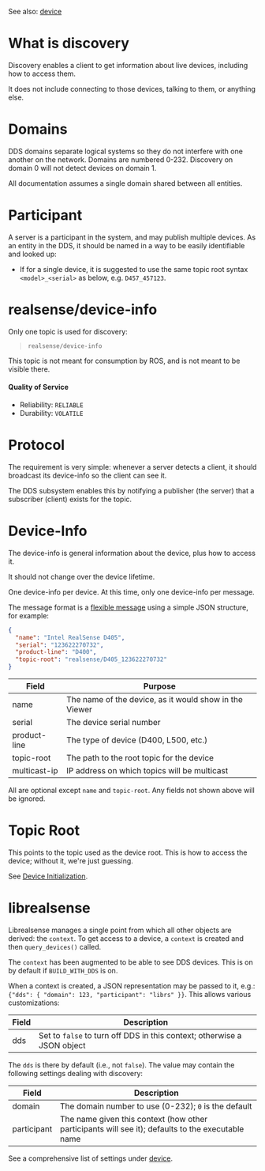 
See also: [device](device.md)


# What is discovery

Discovery enables a client to get information about live devices, including how to access them.

It does not include connecting to those devices, talking to them, or anything else.


# Domains

DDS domains separate logical systems so they do not interfere with one another on the network. Domains are numbered 0-232. Discovery on domain 0 will not detect devices on domain 1.

All documentation assumes a single domain shared between all entities.


# Participant

A server is a participant in the system, and may publish multiple devices. As an entity in the DDS, it should be named in a way to be easily identifiable and looked up:

- If for a single device, it is suggested to use the same topic root syntax `<model>_<serial>` as below, e.g. `D457_457123`.


# realsense/device-info

Only one topic is used for discovery:

>`realsense/device-info`

This topic is not meant for consumption by ROS, and is not meant to be visible there.


#### Quality of Service

- Reliability: `RELIABLE`
- Durability: `VOLATILE`


# Protocol

The requirement is very simple: whenever a server detects a client, it should broadcast its device-info so the client can see it.

The DDS subsystem enables this by notifying a publisher (the server) that a subscriber (client) exists for the topic.


# Device-Info

The device-info is general information about the device, plus how to access it.

It should not change over the device lifetime.

One device-info per device. At this time, only one device-info per message.

The message format is a [flexible message](../include/realdds/topics/flexible/) using a simple JSON structure, for example:

```JSON
{
  "name": "Intel RealSense D405",
  "serial": "123622270732",
  "product-line": "D400",
  "topic-root": "realsense/D405_123622270732"
}
```

| Field        | Purpose                                                |
|--------------|--------------------------------------------------------|
| name         | The name of the device, as it would show in the Viewer |
| serial       | The device serial number                               |
| product-line | The type of device (D400, L500, etc.)                  |
| topic-root   | The path to the root topic for the device              |
| multicast-ip | IP address on which topics will be multicast           |

All are optional except `name` and `topic-root`. Any fields not shown above will be ignored.


# Topic Root

This points to the topic used as the device root. This is how to access the device; without it, we're just guessing.

See [Device Initialization](initialization.md).


# librealsense

Librealsense manages a single point from which all other objects are derived: the `context`. To get access to a device, a `context` is created and then `query_devices()` called.

The `context` has been augmented to be able to see DDS devices. This is on by default if `BUILD_WITH_DDS` is on.

When a context is created, a JSON representation may be passed to it, e.g.: `{"dds": { "domain": 123, "participant": "librs" }}`. This allows various customizations:

| Field                | Description                            |
|----------------------|----------------------------------------|
| dds                  | Set to `false` to turn off DDS in this context; otherwise a JSON object

The `dds` is there by default (i.e., not `false`). The value may contain the following settings dealing with discovery:

| Field                | Description                            |
|----------------------|----------------------------------------|
| domain               | The domain number to use (0-232); `0` is the default
| participant          | The name given this context (how other participants will see it); defaults to the executable name

See a comprehensive list of settings under [device](device.md#Settings).
